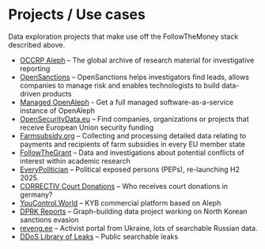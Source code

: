 # Projects / Use cases

Data exploration projects that make use off the FollowTheMoney stack described above.

- [OCCRP Aleph](https://aleph.occrp.org) – The global archive of research material for investigative reporting
- [OpenSanctions](https://opensanctions.org) – OpenSanctions helps investigators find leads, allows companies to manage risk and enables technologists to build data-driven products
- [Managed OpenAleph](https://openaleph.org/managed/) - Get a full managed software-as-a-service instance of OpenAleph
- [OpenSecurityData.eu](https://opensecuritydata.eu/) – Find companies, organizations or projects that receive European Union security funding
- [Farmsubsidy.org](https://farmsubsidy.org) – Collecting and processing detailed data relating to payments and recipients of farm subsidies in every EU member state
- [FollowTheGrant](https://followthegrant.org) – Data and investigations about potential conflicts of interest within academic research
- [EveryPolitician](https://everypolitician.org) – Political exposed persons (PEPs), re-launching H2 2025.
- [CORRECTIV Court Donations](https://spendengerichte.correctiv.org) – Who receives court donations in germany?
- [YouControl.World](https://youcontrol.world/data-coverage) – KYB commercial platform based on Aleph
- [DPRK Reports](https://dprk-reports.org/) – Graph-building data project working on North Korean sanctions evasion
- [reveng.ee](https://reveng.ee/) – Activist portal from Ukraine, lots of searchable Russian data.
- [DDoS Library of Leaks](https://search.libraryofleaks.org) – Public searchable leaks
